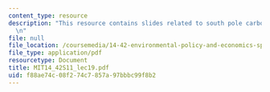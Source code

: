 ```yaml
---
content_type: resource
description: "This resource contains slides related to south pole carbon asset management.\r\
  \n"
file: null
file_location: /coursemedia/14-42-environmental-policy-and-economics-spring-2011/f88ae74c08f274c7857a97bbbc99f8b2_MIT14_42S11_lec19.pdf
file_type: application/pdf
resourcetype: Document
title: MIT14_42S11_lec19.pdf
uid: f88ae74c-08f2-74c7-857a-97bbbc99f8b2
---
```

